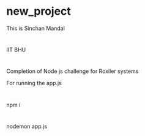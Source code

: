 # new_project
This is Sinchan Mandal
#
IIT BHU
#
Completion of Node js challenge for Roxiler systems

For running the app.js
#
npm i
#
nodemon app.js
